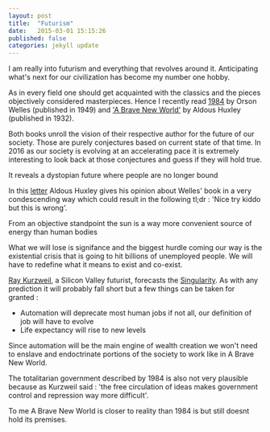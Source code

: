 ```yaml
---
layout: post
title:  "Futurism"
date:   2015-03-01 15:15:26
published: false
categories: jekyll update
---
```


I am really into futurism and everything that revolves around it. Anticipating what's next for our civilization has become my number one hobby.

As in every field one should get acquainted with the classics and the pieces objectively considered masterpieces. Hence I recently read [1984](https://en.wikipedia.org/wiki/Nineteen_Eighty-Four) by Orson Welles (published in 1949) and ['A Brave New World'](https://en.wikipedia.org/wiki/Brave_New_World) by Aldous Huxley (published in 1932).

Both books unroll the vision of their respective author for the future of our society. Those are purely conjectures based on current state of that time. In 2016 as our society is evolving at an accelerating pace it is extremely interesting to look back at those conjectures and guess if they will hold true.

It reveals a dystopian future where people are no longer bound

In this [letter](http://www.lettersofnote.com/2012/03/1984-v-brave-new-world.html) Aldous Huxley gives his opinion about Welles' book in a very condescending way which could result in the following tl;dr : 'Nice try kiddo but this is wrong'.

From an objective standpoint the sun is a way more convenient source of energy than human bodies

What we will lose is signifance and the biggest hurdle coming our way is the existential crisis that is going to hit billions of unemployed people. We will have to redefine what it means to exist and co-exist.

[Ray Kurzweil](http://wikipedia.com/ray_kurzweil), a Silicon Valley futurist, forecasts the [Singularity]().
As with any prediction it will probably fall short but a few things can be taken for granted :
* Automation will deprecate most human jobs if not all, our definition of job will have to evolve
* Life expectancy will rise to new levels

Since automation will be the main engine of wealth creation we won't need to enslave and endoctrinate portions of the society to work like in A Brave New World.

The totalitarian government described by 1984 is also not very plausible because as Kurzweil said : 'the free circulation of ideas makes government control and repression way more difficult'.

To me A Brave New World is closer to reality than 1984 is but still doesnt hold its premises.
